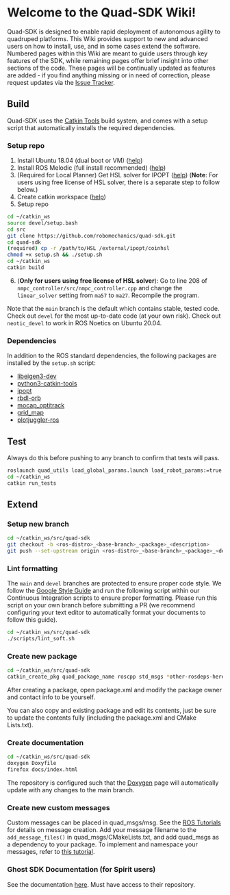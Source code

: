 # Welcome to the Quad-SDK Wiki!

Quad-SDK is designed to enable rapid deployment of autonomous agility to quadruped platforms. This Wiki provides support to new and advanced users on how to install, use, and in some cases extend the software. Numbered pages within this Wiki are meant to guide users through key features of the SDK, while remaining pages offer brief insight into other sections of the code. These pages will be continually updated as features are added - if you find anything missing or in need of correction, please request updates via the [Issue Tracker](https://github.com/robomechanics/quad-sdk/issues).

## Build

Quad-SDK uses the [Catkin Tools](https://catkin-tools.readthedocs.io/en/latest/) build system, and comes with a setup script that automatically installs the required dependencies. 

### Setup repo

1. Install Ubuntu 18.04 (dual boot or VM) ([help](https://linuxhint.com/install_ubuntu_18-04_virtualbox/))
2. Install ROS Melodic (full install recommended) ([help](http://wiki.ros.org/melodic/Installation/Ubuntu))
3. (Required for Local Planner) Get HSL solver for IPOPT ([help](http://hsl.rl.ac.uk/ipopt)) (**Note**: For users using free license of HSL solver, there is a separate step to follow below.)
4. Create catkin workspace ([help](http://wiki.ros.org/ROS/Tutorials/InstallingandConfiguringROSEnvironment))
5. Setup repo
```bash
cd ~/catkin_ws
source devel/setup.bash
cd src
git clone https://github.com/robomechanics/quad-sdk.git
cd quad-sdk
(required) cp -r /path/to/HSL /external/ipopt/coinhsl
chmod +x setup.sh && ./setup.sh
cd ~/catkin_ws
catkin build
```
6. (**Only for users using free license of HSL solver**): Go to line 208 of ```nmpc_controller/src/nmpc_controller.cpp``` and change the ```linear_solver``` setting from ```ma57``` to ```ma27```. Recompile the program.

Note that the `main` branch is the default which contains stable, tested code. Check out `devel` for the most up-to-date code (at your own risk). Check out `neotic_devel` to work in ROS Noetics on Ubuntu 20.04.

### Dependencies

In addition to the ROS standard dependencies, the following packages are installed by the `setup.sh` script:
* [libeigen3-dev](https://packages.ubuntu.com/bionic/libeigen3-dev)
* [python3-catkin-tools](https://catkin-tools.readthedocs.io/en/latest/installing.html)
* [ipopt](https://coin-or.github.io/Ipopt/)
* [rbdl-orb](https://github.com/ORB-HD/rbdl-orb)
* [mocap_optitrack](https://github.com/ros-drivers/mocap_optitrack)
* [grid_map](http://wiki.ros.org/grid_map)
* [plotjuggler-ros](https://www.plotjuggler.io/)

## Test
Always do this before pushing to any branch to confirm that tests will pass.
```bash
roslaunch quad_utils load_global_params.launch load_robot_params:=true
cd ~/catkin_ws
catkin run_tests
```

## Extend

### Setup new branch
```bash
cd ~/catkin_ws/src/quad-sdk
git checkout -b <ros-distro>_<base-branch>_<package>_<description>
git push --set-upstream origin <ros-distro>_<base-branch>_<package>_<description>
```

### Lint formatting
The `main` and `devel` branches are protected to ensure proper code style. We follow the [Google Style Guide](https://google.github.io/styleguide/cppguide.html) and run the following script within our Continuous Integration scripts to ensure proper formatting. Please run this script on your own branch before submitting a PR (we recommend configuring your text editor to automatically format your documents to follow this guide).
```bash
cd ~/catkin_ws/src/quad-sdk
./scripts/lint_soft.sh
```

### Create new package
```bash
cd ~/catkin_ws/src/quad-sdk
catkin_create_pkg quad_package_name roscpp std_msgs *other-rosdeps-here*
```
After creating a package, open package.xml and modify the package owner and contact info to be yourself.

You can also copy and existing package and edit its contents, just be sure to update the contents fully (including the package.xml and CMake Lists.txt).

### Create documentation
```bash
cd ~/catkin_ws/src/quad-sdk
doxygen Doxyfile
firefox docs/index.html
```

The repository is configured such that the [Doxygen](https://robomechanics.github.io/quad-sdk/) page will automatically update with any changes to the main branch.

### Create new custom messages
Custom messages can be placed in quad_msgs/msg. See the [ROS Tutorials](http://wiki.ros.org/ROS/Tutorials/CreatingMsgAndSrv) for details on message creation. Add your message filename to the `add_message_files()` in quad_msgs/CMakeLists.txt, and add quad_msgs as a dependency to your package. To implement and namespace your messages, refer to [this tutorial](http://wiki.ros.org/ROS/Tutorials/DefiningCustomMessages). 

### Ghost SDK Documentation (for Spirit users)
See the documentation [here](https://ghostusers.gitlab.io/docs/). Must have access to their repository.
